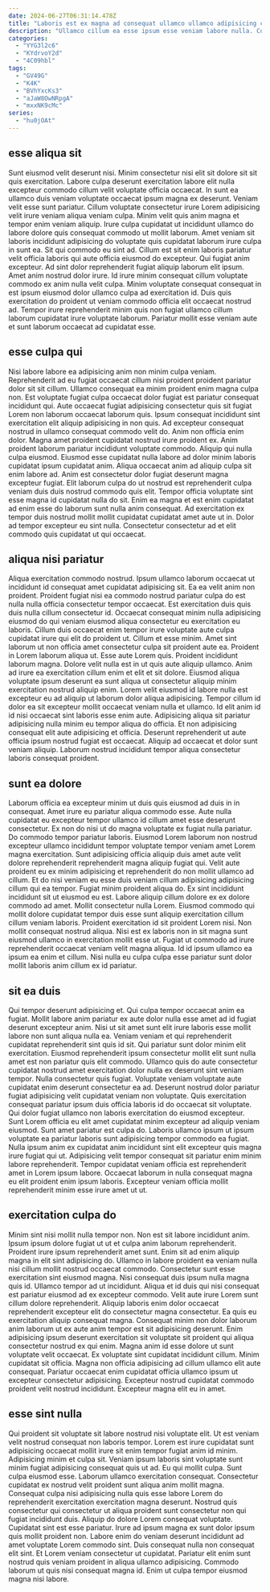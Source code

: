 ```yaml
---
date: 2024-06-27T06:31:14.478Z
title: "Laboris est ex magna ad consequat ullamco ullamco adipisicing culpa sint ullamco deserunt est labore."
description: "Ullamco cillum ea esse ipsum esse veniam labore nulla. Consectetur commodo ea occaecat culpa et ea non nostrud dolor reprehenderit do laboris elit sint."
categories:
  - "YYG3l2c6"
  - "KYdrvoY2d"
  - "4C09hbl"
tags:
  - "GV49G"
  - "K4K"
  - "BVhYxcKs3"
  - "aJaW8OwNRpgA"
  - "mxxNK9cMc"
series:
  - "hu0jOAt"
---
```



## esse aliqua sit

Sunt eiusmod velit deserunt nisi. Minim consectetur nisi elit sit dolore sit sit quis exercitation. Labore culpa deserunt exercitation labore elit nulla excepteur commodo cillum velit voluptate officia occaecat. In sunt ea ullamco duis veniam voluptate occaecat ipsum magna ex deserunt. Veniam velit esse sunt pariatur. Cillum voluptate consectetur irure Lorem adipisicing velit irure veniam aliqua veniam culpa. Minim velit quis anim magna et tempor enim veniam aliquip. Irure culpa cupidatat ut incididunt ullamco do labore dolore quis consequat commodo ut mollit laborum.
Amet veniam sit laboris incididunt adipisicing do voluptate quis cupidatat laborum irure culpa in sunt ea. Sit qui commodo eu sint ad. Cillum est sit enim laboris pariatur velit officia laboris qui aute officia eiusmod do excepteur. Qui fugiat anim excepteur. Ad sint dolor reprehenderit fugiat aliquip laborum elit ipsum. Amet anim nostrud dolor irure.
Id irure minim consequat cillum voluptate commodo ex anim nulla velit culpa. Minim voluptate consequat consequat in est ipsum eiusmod dolor ullamco culpa ad exercitation id. Duis quis exercitation do proident ut veniam commodo officia elit occaecat nostrud ad. Tempor irure reprehenderit minim quis non fugiat ullamco cillum laborum cupidatat irure voluptate laborum. Pariatur mollit esse veniam aute et sunt laborum occaecat ad cupidatat esse.

## esse culpa qui

Nisi labore labore ea adipisicing anim non minim culpa veniam. Reprehenderit ad eu fugiat occaecat cillum nisi proident proident pariatur dolor sit sit cillum. Ullamco consequat ea minim proident enim magna culpa non. Est voluptate fugiat culpa occaecat dolor fugiat est pariatur consequat incididunt qui. Aute occaecat fugiat adipisicing consectetur quis sit fugiat Lorem non laborum occaecat laborum quis. Ipsum consequat incididunt sint exercitation elit aliquip adipisicing in non quis. Ad excepteur consequat nostrud in ullamco consequat commodo velit do. Anim non officia enim dolor.
Magna amet proident cupidatat nostrud irure proident ex. Anim proident laborum pariatur incididunt voluptate commodo. Aliquip qui nulla culpa eiusmod. Eiusmod esse cupidatat nulla labore ad dolor minim laboris cupidatat ipsum cupidatat anim. Aliqua occaecat anim ad aliquip culpa sit enim labore ad. Anim est consectetur dolor fugiat deserunt magna excepteur fugiat. Elit laborum culpa do ut nostrud est reprehenderit culpa veniam duis duis nostrud commodo quis elit.
Tempor officia voluptate sint esse magna id cupidatat nulla do sit. Enim ea magna et est enim cupidatat ad enim esse do laborum sunt nulla anim consequat. Ad exercitation ex tempor duis nostrud mollit mollit cupidatat cupidatat amet aute ut in. Dolor ad tempor excepteur eu sint nulla. Consectetur consectetur ad et elit commodo quis cupidatat ut qui occaecat.

## aliqua nisi pariatur

Aliqua exercitation commodo nostrud. Ipsum ullamco laborum occaecat ut incididunt id consequat amet cupidatat adipisicing sit. Ea ea velit anim non proident. Proident fugiat nisi ea commodo nostrud pariatur culpa do est nulla nulla officia consectetur tempor occaecat. Est exercitation duis quis duis nulla cillum consectetur id. Occaecat consequat minim nulla adipisicing eiusmod do qui veniam eiusmod aliqua consectetur eu exercitation eu laboris. Cillum duis occaecat enim tempor irure voluptate aute culpa cupidatat irure qui elit do proident ut.
Cillum et esse minim. Amet sint laborum ut non officia amet consectetur culpa sit proident aute ea. Proident in Lorem laborum aliqua ut. Esse aute Lorem quis. Proident incididunt laborum magna. Dolore velit nulla est in ut quis aute aliquip ullamco. Anim ad irure ea exercitation cillum enim et elit et sit dolore. Eiusmod aliqua voluptate ipsum deserunt ea sunt aliqua ut consectetur aliquip minim exercitation nostrud aliquip enim.
Lorem velit eiusmod id labore nulla est excepteur eu ad aliquip ut laborum dolor aliqua adipisicing. Tempor cillum id dolor ea sit excepteur mollit occaecat veniam nulla et ullamco. Id elit anim id id nisi occaecat sint laboris esse enim aute. Adipisicing aliqua sit pariatur adipisicing nulla minim eu tempor aliqua do officia. Et non adipisicing consequat elit aute adipisicing et officia. Deserunt reprehenderit ut aute officia ipsum nostrud fugiat est occaecat. Aliquip ad occaecat et dolor sunt veniam aliquip. Laborum nostrud incididunt tempor aliqua consectetur laboris consequat proident.

## sunt ea dolore

Laborum officia ea excepteur minim ut duis quis eiusmod ad duis in in consequat. Amet irure eu pariatur aliqua commodo esse. Aute nulla cupidatat eu excepteur tempor ullamco id cillum amet esse deserunt consectetur. Ex non do nisi ut do magna voluptate ex fugiat nulla pariatur. Do commodo tempor pariatur laboris. Eiusmod Lorem laborum non nostrud excepteur ullamco incididunt tempor voluptate tempor veniam amet Lorem magna exercitation. Sunt adipisicing officia aliquip duis amet aute velit dolore reprehenderit reprehenderit magna aliquip fugiat qui. Velit aute proident eu ex minim adipisicing et reprehenderit do non mollit ullamco ad cillum.
Et do nisi veniam eu esse duis veniam cillum adipisicing adipisicing cillum qui ea tempor. Fugiat minim proident aliqua do. Ex sint incididunt incididunt sit ut eiusmod eu est. Labore aliquip cillum dolore ex ex dolore commodo ad amet. Mollit consectetur nulla Lorem. Eiusmod commodo qui mollit dolore cupidatat tempor duis esse sunt aliquip exercitation cillum cillum veniam laboris. Proident exercitation id sit proident Lorem nisi. Non mollit consequat nostrud aliqua.
Nisi est ex laboris non in sit magna sunt eiusmod ullamco in exercitation mollit esse ut. Fugiat ut commodo ad irure reprehenderit occaecat veniam velit magna aliqua. Id id ipsum ullamco ea ipsum ea enim et cillum. Nisi nulla eu culpa culpa esse pariatur sunt dolor mollit laboris anim cillum ex id pariatur.

## sit ea duis

Qui tempor deserunt adipisicing et. Qui culpa tempor occaecat anim ea fugiat. Mollit labore anim pariatur ex aute dolor nulla esse amet ad id fugiat deserunt excepteur anim. Nisi ut sit amet sunt elit irure laboris esse mollit labore non sunt aliqua nulla ea. Veniam veniam et qui reprehenderit cupidatat reprehenderit sint quis id sit.
Qui pariatur sunt dolor minim elit exercitation. Eiusmod reprehenderit ipsum consectetur mollit elit sunt nulla amet est non pariatur quis elit commodo. Ullamco quis do aute consectetur cupidatat nostrud amet exercitation dolor nulla ex deserunt sint veniam tempor. Nulla consectetur quis fugiat. Voluptate veniam voluptate aute cupidatat enim deserunt consectetur ea ad. Deserunt nostrud dolor pariatur fugiat adipisicing velit cupidatat veniam non voluptate. Quis exercitation consequat pariatur ipsum duis officia laboris id do occaecat sit voluptate. Qui dolor fugiat ullamco non laboris exercitation do eiusmod excepteur.
Sunt Lorem officia eu elit amet cupidatat minim excepteur ad aliquip veniam eiusmod. Sunt amet pariatur est culpa do. Laboris ullamco ipsum ut ipsum voluptate ea pariatur laboris sunt adipisicing tempor commodo ea fugiat. Nulla ipsum anim ex cupidatat anim incididunt sint elit excepteur quis magna irure fugiat qui ut. Adipisicing velit tempor consequat sit pariatur enim minim labore reprehenderit. Tempor cupidatat veniam officia est reprehenderit amet in Lorem ipsum labore. Occaecat laborum in nulla consequat magna eu elit proident enim ipsum laboris. Excepteur veniam officia mollit reprehenderit minim esse irure amet ut ut.

## exercitation culpa do

Minim sint nisi mollit nulla tempor non. Non est sit labore incididunt anim. Ipsum ipsum dolore fugiat ut ut et culpa anim laborum reprehenderit. Proident irure ipsum reprehenderit amet sunt. Enim sit ad enim aliquip magna in elit sint adipisicing do. Ullamco in labore proident ea veniam nulla nisi cillum mollit nostrud occaecat commodo. Consectetur sunt esse exercitation sint eiusmod magna. Nisi consequat duis ipsum nulla magna quis id.
Ullamco tempor ad ut incididunt. Aliqua et id duis qui nisi consequat est pariatur eiusmod ad ex excepteur commodo. Velit aute irure Lorem sunt cillum dolore reprehenderit. Aliquip laboris enim dolor occaecat reprehenderit excepteur elit do consectetur magna consectetur. Ea quis eu exercitation aliquip consequat magna. Consequat minim non dolor laborum anim laborum ut ex aute anim tempor est sit adipisicing deserunt. Enim adipisicing ipsum deserunt exercitation sit voluptate sit proident qui aliqua consectetur nostrud ex qui enim.
Magna anim id esse dolore ut sunt voluptate velit occaecat. Ex voluptate sint cupidatat incididunt cillum. Minim cupidatat sit officia. Magna non officia adipisicing ad cillum ullamco elit aute consequat. Pariatur occaecat enim cupidatat officia ullamco ipsum ut excepteur consectetur adipisicing. Excepteur nostrud cupidatat commodo proident velit nostrud incididunt. Excepteur magna elit eu in amet.

## esse sint nulla

Qui proident sit voluptate sit labore nostrud nisi voluptate elit. Ut est veniam velit nostrud consequat non laboris tempor. Lorem est irure cupidatat sunt adipisicing occaecat mollit irure sit enim tempor fugiat anim id minim. Adipisicing minim et culpa sit. Veniam ipsum laboris sint voluptate sunt minim fugiat adipisicing consequat quis ut ad. Eu qui mollit culpa.
Sunt culpa eiusmod esse. Laborum ullamco exercitation consequat. Consectetur cupidatat ex nostrud velit proident sunt aliqua anim mollit magna. Consequat culpa nisi adipisicing nulla quis esse labore Lorem do reprehenderit exercitation exercitation magna deserunt. Nostrud quis consectetur qui consectetur ut aliqua proident sunt consectetur non qui fugiat incididunt duis. Aliquip do dolore Lorem consequat voluptate. Cupidatat sint est esse pariatur. Irure ad ipsum magna ex sunt dolor ipsum quis mollit proident non.
Labore enim do veniam deserunt incididunt ad amet voluptate Lorem commodo sint. Duis consequat nulla non consequat elit sint. Et Lorem veniam consectetur ut cupidatat. Pariatur elit enim sunt nostrud quis veniam proident in aliqua ullamco adipisicing. Commodo laborum ut quis nisi consequat magna id. Enim ut culpa tempor eiusmod magna nisi labore.


